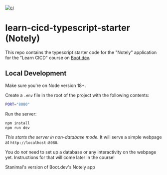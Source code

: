 [![ci](https://github.com/StanimalTheMan/learn-cicd-typescript-starter/actions/workflows/ci.yml/badge.svg)](https://github.com/StanimalTheMan/learn-cicd-typescript-starter/actions/workflows/ci.yml)

# learn-cicd-typescript-starter (Notely)

This repo contains the typescript starter code for the "Notely" application for the "Learn CICD" course on [Boot.dev](https://boot.dev).

## Local Development

Make sure you're on Node version 18+.

Create a `.env` file in the root of the project with the following contents:

```bash
PORT="8080"
```

Run the server:

```bash
npm install
npm run dev
```

_This starts the server in non-database mode._ It will serve a simple webpage at `http://localhost:8080`.

You do _not_ need to set up a database or any interactivity on the webpage yet. Instructions for that will come later in the course!

Stanimal's version of Boot.dev's Notely app

